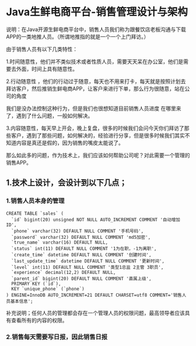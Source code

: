 # Java生鲜电商平台-销售管理设计与架构

说明：在Java开源生鲜电商平台中，销售人员我们称为跟餐饮店老板沟通与下载APP的一类地推人员。（所谓地推指的就是一个一个上门拜访。）

由于销售人员有以下几类特性：

1.时间随意性，他们并不类似技术或者性质人员，需要天天呆在办公室，他们是需要去外面，时间上具有随意性。

2.行动随意性 ，他们的行动过于随意，每天也不用来打卡，每天就是按照计划去拜访客户，然后推销生鲜电商APP，让客户来进行下单，那么行为很随意，站在公司的角度

我们是没办法控制这种行为，但是我们也很想知道目前销售人员进度 在哪里来了，遇到了什么问题，一般如何解决。

3.内容随意性，每天早上开会，晚上复盘，很多的时候我们会问今天你们拜访了那些客户，遇到了那些问题，如何解决的，经验进行分享，但是很多时候我们其实不知道内容是真还是假的，因为销售的嘴皮太能说了。

那么如此多的问题，作为技术上，我们应该如何帮助公司呢？对此需要一个管理的销售APP。

## 1.技术上设计，会设计到以下几点；

### 1.销售人员本身的管理

```
CREATE TABLE `sales` (
  `id` bigint(20) unsigned NOT NULL AUTO_INCREMENT COMMENT '自动增加ID',
  `phone` varchar(32) DEFAULT NULL COMMENT '手机号码',
  `password` varchar(32) DEFAULT NULL COMMENT 'md5加密',
  `true_name` varchar(16) DEFAULT NULL,
  `status` int(11) DEFAULT NULL COMMENT '1为在职，-1为离职',
  `create_time` datetime DEFAULT NULL COMMENT '创建时间',
  `last_update_time` datetime DEFAULT NULL COMMENT '更新时间',
  `level` int(11) DEFAULT NULL COMMENT '类型1总监 2主管 3职员',
  `experience` decimal(12,2) DEFAULT NULL,
  `parent_id` bigint(20) DEFAULT NULL COMMENT '直属上级',
  PRIMARY KEY (`id`),
  KEY `unique_phone` (`phone`)
) ENGINE=InnoDB AUTO_INCREMENT=21 DEFAULT CHARSET=utf8 COMMENT='销售人员基本信息';
```
补充说明；任何人员的管理都会存在一个管理人员的权限问题，最高领导者应该具有查看所有的内容的权限。

### 2.销售每天需要写日报，因此销售日报